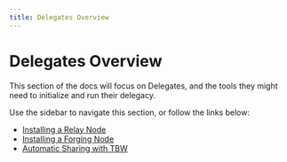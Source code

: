 ```yaml
---
title: Delegates Overview
---
```

# Delegates Overview

This section of the docs will focus on Delegates, and the tools they might need to initialize and run their delegacy.



Use the sidebar to navigate this section, or follow the links below:

- [Installing a Relay Node](/nodes/relay-node-install.html/)
- [Installing a Forging Node](/delegates/forging-node-install.html/)
- [Automatic Sharing with TBW](/delegates/payouts.html/)
